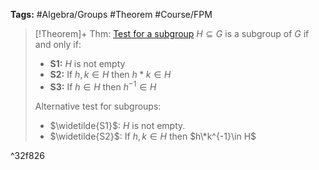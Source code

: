 ---
---

**Tags:** #Algebra/Groups #Theorem #Course/FPM 

 > 
 > \[!Theorem\]+ Thm: [Test for a subgroup](Test%20for%20a%20subgroup.md)
 > $H\subseteq G$ is a subgroup of $G$ if and only if:
 > 
 > * **S1:** $H$ is not empty
 > * **S2:** If $h,k\in H$ then $h\ast k\in H$
 > * **S3:** If $h\in H$ then $h^{-1}\in H$
 > 
 > Alternative test for subgroups:
 > 
 > * $\widetilde{S1}$: $H$ is not empty.
 > * $\widetilde{S2}$: If $h,k\in H$ then $h\*k^{-1}\in H$

^32f826
